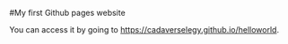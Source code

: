 #My first Github pages website

You can access it by going to https://cadaverselegy.github.io/helloworld.
